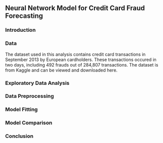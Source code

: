 ## Neural Network Model for Credit Card Fraud Forecasting

### Introduction

### Data

The dataset used in this analysis contains credit card transactions in September 2013 by European cardholders. These transactions occured in two days, including 492 frauds out of 284,807 transactions. The dataset is from Kaggle and can be viewed and downloaded here.

### Exploratory Data Analysis

### Data Preprocessing

### Model Fitting

### Model Comparison

### Conclusion
